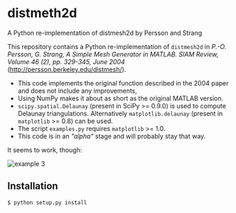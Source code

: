 distmeth2d
==========

A Python re-implementation of distmesh2d by Persson and Strang 


This repository contains a Python re-implementation of `distmesh2d` in *P.-O. Persson, G. Strang, A Simple Mesh Generator in MATLAB. SIAM Review, Volume 46 (2), pp. 329-345, June 2004* (http://persson.berkeley.edu/distmesh/).

* This code implements the original function described in the 2004 paper and
  does not include any improvements,
* Using NumPy makes it about as short as the original MATLAB version.
* `scipy.spatial.Delaunay` (present in SciPy >= 0.9.0) is used to compute
   Delaunay triangulations. Alternatively `matplotlib.delaunay` (present in
   `matplotlib` >= 0.8) can be used.
* The script `examples.py` requires `matplotlib` >= 1.0.
* This code is in an *"alpha"* stage and will probably stay that way.

It seems to work, though:

![example 3](https://raw.github.com/ckhroulev/py_distmesh2d/master/example3.png)


Installation
------------
    $ python setup.py install
